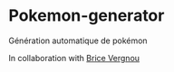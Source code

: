 # Pokemon-generator
Génération automatique de pokémon

In collaboration with [Brice Vergnou](https://github.com/Brice-Vergnou)
